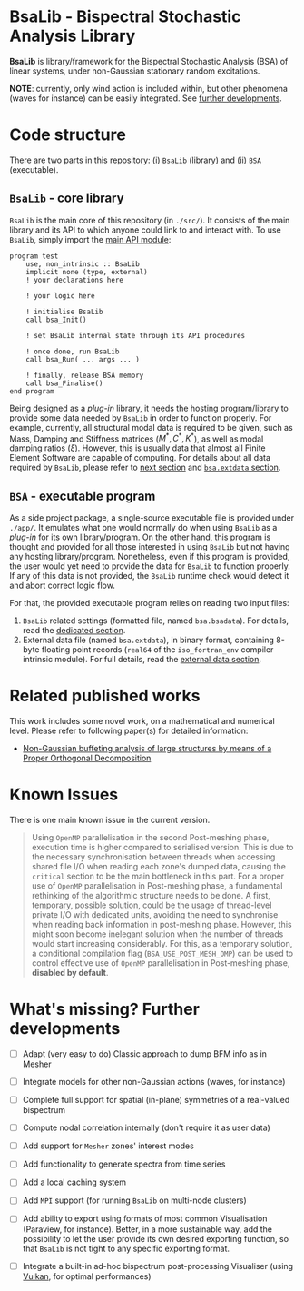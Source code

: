<!-- ![BSA logo](./resources/images/BSA_logo_extended.PNG "BSA logo") -->

# BsaLib - Bispectral Stochastic Analysis Library

**BsaLib** is library/framework for the Bispectral Stochastic Analysis (BSA) of linear systems, 
under non-Gaussian stationary random excitations.

**NOTE**: currently, only wind action is included within, but other phenomena (waves for instance) 
can be easily integrated. See [further developments](#what's-missing?-further-developments).



# Code structure

There are two parts in this repository: (i) `BsaLib` (library) and (ii) `BSA` (executable).

## `BsaLib` - core library

`BsaLib` is the main core of this repository (in `./src/`). 
It consists of the main library and its API to which anyone could link to and interact with.
To use `BsaLib`, simply import the [main API module](./src/BsaLib.f90):

```Fortran
program test
    use, non_intrinsic :: BsaLib
    implicit none (type, external)
    ! your declarations here

    ! your logic here

    ! initialise BsaLib
    call bsa_Init()

    ! set BsaLib internal state through its API procedures

    ! once done, run BsaLib
    call bsa_Run( ... args ... )

    ! finally, release BSA memory
    call bsa_Finalise()
end program
```

Being designed as a *plug-in* library, it needs the hosting program/library 
to provide some data needed by `BsaLib` in order to function properly.
For example, currently, all structural modal data is required to be given, 
such as Mass, Damping and Stiffness matrices ($M^*, C^*, K^*$), as well as modal damping ratios ($\xi$).
However, this is usually data that almost all Finite Element Software are capable of computing.
For details about all data required by `BsaLib`, please refer to [next section](#`bsa`---executable-program) 
and [`bsa.extdata` section](./readme_files/extdata.md).



## `BSA` - executable program

As a side project package, a single-source executable file is provided under `./app/`. 
It emulates what one would normally do when using `BsaLib` as a *plug-in* for its own 
library/program. 
On the other hand, this program is thought and provided for all those interested in using 
`BsaLib` but not having any hosting library/program. 
Nonetheless, even if this program is provided, the user would yet need to provide the data 
for `BsaLib` to function properly. If any of this data is not provided, the `BsaLib` runtime check 
would detect it and abort correct logic flow.

For that, the provided executable program relies on reading two input files:

1. `BsaLib` related settings (formatted file, named `bsa.bsadata`). 
For details, read the [dedicated section](./readme_files/bsadata.md).
2. External data file (named `bsa.extdata`), in binary format, containing 8-byte floating point records 
(`real64` of the `iso_fortran_env` compiler intrinsic module). 
For full details, read the [external data section](./readme_files/extdata.md).




# Related published works

This work includes some novel work, on a mathematical and numerical level.
Please refer to following paper(s) for detailed information:

- [Non-Gaussian buffeting analysis of large structures by means of a Proper Orthogonal Decomposition](https://doi.org/10.1016/j.jweia.2023.105576)



# Known Issues

There is one main known issue in the current version. 

> Using `OpenMP` parallelisation in the second Post-meshing phase, 
> execution time is higher compared to serialised version. 
> This is due to the necessary synchronisation between threads when accessing 
> shared file I/O when reading each zone's dumped data, causing the `critical` 
> section to be the main bottleneck in this part.
> For a proper use of `OpenMP` parallelisation in Post-meshing phase, a fundamental
> rethinking of the algorithmic structure needs to be done.
> A first, temporary, possible solution, could be the usage of thread-level private
> I/O with dedicated units, avoiding the need to synchronise when reading back 
> information in post-meshing phase. However, this might soon become inelegant solution 
> when the number of threads would start increasing considerably.
> For this, as a temporary solution, a conditional compilation flag 
> (`BSA_USE_POST_MESH_OMP`) can be used to control effective use of 
> `OpenMP` parallelisation in Post-meshing phase, **disabled by default**.



# What's missing? Further developments

- [ ] Adapt (very easy to do) Classic approach to dump BFM info as in Mesher
- [ ] Integrate models for other non-Gaussian actions (waves, for instance)
- [ ] Complete full support for spatial (in-plane) symmetries of a real-valued bispectrum
- [ ] Compute nodal correlation internally (don't require it as user data)
- [ ] Add support for $\mathtt{Mesher}$ zones' interest modes
- [ ] Add functionality to generate spectra from time series
- [ ] Add a local caching system
- [ ] Add `MPI` support (for running `BsaLib` on multi-node clusters)
- [ ] Add ability to export using formats of most common Visualisation (Paraview, for instance). 
Better, in a more sustainable way, add the possibility to let the user provide its own desired 
exporting function, so that `BsaLib` is not tight to any specific 
exporting format.
- [ ] Integrate a built-in ad-hoc bispectrum post-processing Visualiser (using [Vulkan](https://www.vulkan.org/), for optimal performances)


